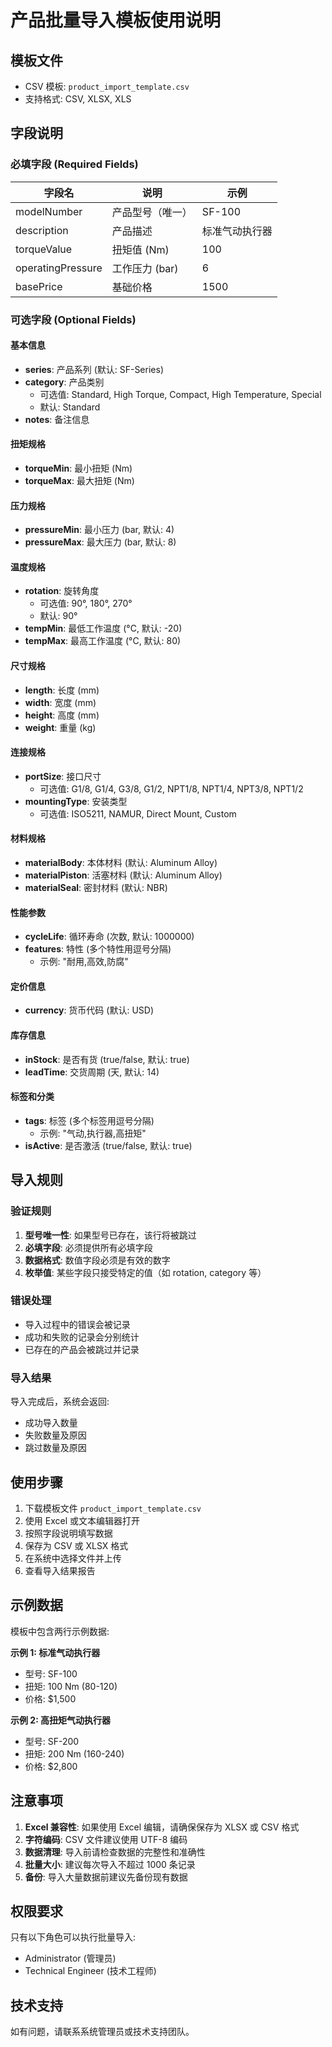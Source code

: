 # 产品批量导入模板使用说明

## 模板文件
- CSV 模板: `product_import_template.csv`
- 支持格式: CSV, XLSX, XLS

## 字段说明

### 必填字段 (Required Fields)
| 字段名 | 说明 | 示例 |
|--------|------|------|
| modelNumber | 产品型号（唯一） | SF-100 |
| description | 产品描述 | 标准气动执行器 |
| torqueValue | 扭矩值 (Nm) | 100 |
| operatingPressure | 工作压力 (bar) | 6 |
| basePrice | 基础价格 | 1500 |

### 可选字段 (Optional Fields)

#### 基本信息
- **series**: 产品系列 (默认: SF-Series)
- **category**: 产品类别
  - 可选值: Standard, High Torque, Compact, High Temperature, Special
  - 默认: Standard
- **notes**: 备注信息

#### 扭矩规格
- **torqueMin**: 最小扭矩 (Nm)
- **torqueMax**: 最大扭矩 (Nm)

#### 压力规格
- **pressureMin**: 最小压力 (bar, 默认: 4)
- **pressureMax**: 最大压力 (bar, 默认: 8)

#### 温度规格
- **rotation**: 旋转角度
  - 可选值: 90°, 180°, 270°
  - 默认: 90°
- **tempMin**: 最低工作温度 (°C, 默认: -20)
- **tempMax**: 最高工作温度 (°C, 默认: 80)

#### 尺寸规格
- **length**: 长度 (mm)
- **width**: 宽度 (mm)
- **height**: 高度 (mm)
- **weight**: 重量 (kg)

#### 连接规格
- **portSize**: 接口尺寸
  - 可选值: G1/8, G1/4, G3/8, G1/2, NPT1/8, NPT1/4, NPT3/8, NPT1/2
- **mountingType**: 安装类型
  - 可选值: ISO5211, NAMUR, Direct Mount, Custom

#### 材料规格
- **materialBody**: 本体材料 (默认: Aluminum Alloy)
- **materialPiston**: 活塞材料 (默认: Aluminum Alloy)
- **materialSeal**: 密封材料 (默认: NBR)

#### 性能参数
- **cycleLife**: 循环寿命 (次数, 默认: 1000000)
- **features**: 特性 (多个特性用逗号分隔)
  - 示例: "耐用,高效,防腐"

#### 定价信息
- **currency**: 货币代码 (默认: USD)

#### 库存信息
- **inStock**: 是否有货 (true/false, 默认: true)
- **leadTime**: 交货周期 (天, 默认: 14)

#### 标签和分类
- **tags**: 标签 (多个标签用逗号分隔)
  - 示例: "气动,执行器,高扭矩"
- **isActive**: 是否激活 (true/false, 默认: true)

## 导入规则

### 验证规则
1. **型号唯一性**: 如果型号已存在，该行将被跳过
2. **必填字段**: 必须提供所有必填字段
3. **数据格式**: 数值字段必须是有效的数字
4. **枚举值**: 某些字段只接受特定的值（如 rotation, category 等）

### 错误处理
- 导入过程中的错误会被记录
- 成功和失败的记录会分别统计
- 已存在的产品会被跳过并记录

### 导入结果
导入完成后，系统会返回:
- 成功导入数量
- 失败数量及原因
- 跳过数量及原因

## 使用步骤

1. 下载模板文件 `product_import_template.csv`
2. 使用 Excel 或文本编辑器打开
3. 按照字段说明填写数据
4. 保存为 CSV 或 XLSX 格式
5. 在系统中选择文件并上传
6. 查看导入结果报告

## 示例数据

模板中包含两行示例数据:

**示例 1: 标准气动执行器**
- 型号: SF-100
- 扭矩: 100 Nm (80-120)
- 价格: $1,500

**示例 2: 高扭矩气动执行器**
- 型号: SF-200
- 扭矩: 200 Nm (160-240)
- 价格: $2,800

## 注意事项

1. **Excel 兼容性**: 如果使用 Excel 编辑，请确保保存为 XLSX 或 CSV 格式
2. **字符编码**: CSV 文件建议使用 UTF-8 编码
3. **数据清理**: 导入前请检查数据的完整性和准确性
4. **批量大小**: 建议每次导入不超过 1000 条记录
5. **备份**: 导入大量数据前建议先备份现有数据

## 权限要求

只有以下角色可以执行批量导入:
- Administrator (管理员)
- Technical Engineer (技术工程师)

## 技术支持

如有问题，请联系系统管理员或技术支持团队。

